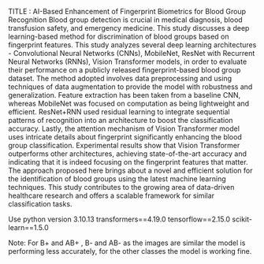 TITLE : AI-Based Enhancement of Fingerprint Biometrics for Blood Group Recognition
Blood group detection is crucial in medical diagnosis, blood transfusion safety, and emergency medicine. This study discusses a deep learning-based method for discrimination of blood groups based on fingerprint features. This study analyzes several deep learning architectures - Convolutional Neural Networks (CNNs), MobileNet, ResNet with Recurrent Neural Networks (RNNs), Vision Transformer models, in order to evaluate their performance on a publicly released fingerprint-based blood group dataset. The method adopted involves data preprocessing and using techniques of data augmentation to provide the model with robustness and generalization. Feature extraction has been taken from a baseline CNN, whereas MobileNet was focused on computation as being lightweight and efficient. ResNet+RNN used residual learning to integrate sequential patterns of recognition into an architecture to boost the classification accuracy. Lastly, the attention mechanism of Vision Transformer model uses intricate details about fingerprint significantly enhancing the blood group classification. Experimental results show that Vision Transformer outperforms other architectures, achieving state-of-the-art accuracy and indicating that it is indeed focusing on the fingerprint features that matter. The approach proposed here brings about a novel and efficient solution for the identification of blood groups using the latest machine learning techniques. This study contributes to the growing area of data-driven healthcare research and offers a scalable framework for similar classification tasks.



Use python version 
3.10.13
transformers==4.19.0
tensorflow==2.15.0
scikit-learn==1.5.0


Note: For B+ and AB+ , B- and AB- as the images are similar the model is performing less accurately, for the other classes the model is working fine.

